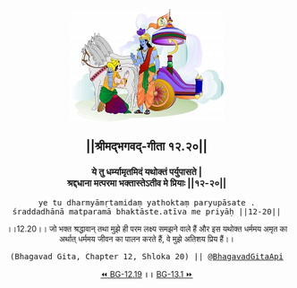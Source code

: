 <center><img src="../../asset/BG.png" alt="#API #bhagavadgitaapi #slok #nodejs #js #api #gitaapi #krishna #hinduism #vedic #ISKCON #shreemadbhagavadgita #technology"/>
<h2>||श्रीमद्‍भगवद्‍-गीता १२.२०||</h2>
<h3>ये तु धर्म्यामृतमिदं यथोक्तं पर्युपासते |<br/>श्रद्दधाना मत्परमा भक्तास्तेऽतीव मे प्रियाः ||१२-२०||</h3>
<pre>ye tu dharmyāmṛtamidaṃ yathoktaṃ paryupāsate .<br/>śraddadhānā matparamā bhaktāste.atīva me priyāḥ ||12-20||</pre>
<p>।।12.20।। जो भक्त श्रद्धावान् तथा मुझे ही परम लक्ष्य समझने वाले हैं और इस यथोक्त धर्ममय अमृत का अर्थात् धर्ममय जीवन का पालन करते हैं, वे मुझे अतिशय प्रिय हैं।।</p>
<pre>(Bhagavad Gita, Chapter 12, Shloka 20) || <a href="https://twitter.com/bhagavadgitaapi">@BhagavadGitaApi</a></pre><a href="../../12/19">⏪  BG-12.19</a><b>        ।।        </b><a href="../../13/1">BG-13.1  ⏩</a></center>